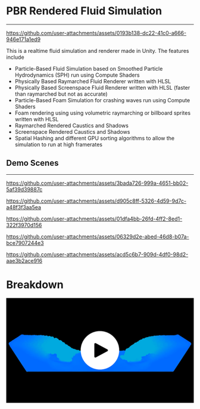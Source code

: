 # PBR Rendered Fluid Simulation
---

https://github.com/user-attachments/assets/0193b138-dc22-41c0-a666-946e171a1ed9

This is a realtime fluid simulation and renderer made in Unity.  The features include

- Particle-Based Fluid Simulation based on Smoothed Particle Hydrodynamics (SPH) run using Compute Shaders
- Physically Based Raymarched Fluid Renderer written with HLSL
- Physically Based Screenspace Fluid Renderer written with HLSL (faster than raymarched but not as accurate)
- Particle-Based Foam Simulation for crashing waves run using Compute Shaders
- Foam rendering using using volumetric raymarching or billboard sprites written with HLSL
- Raymarched Rendered Caustics and Shadows
- Screenspace Rendered Caustics and Shadows
- Spatial Hashing and different GPU sorting algorithms to allow the simulation to run at high framerates

## Demo Scenes
---

https://github.com/user-attachments/assets/3bada726-999a-4651-bb02-5af39d39887c

https://github.com/user-attachments/assets/d905c8ff-5326-4d59-9d7c-a48f3f3aa5ea

https://github.com/user-attachments/assets/01dfa4bb-26fd-4ff2-8ed1-322f3970d156

https://github.com/user-attachments/assets/06329d2e-abed-46d8-b07a-bce7907244e3

https://github.com/user-attachments/assets/acd5c6b7-909d-4df0-98d2-aae3b2ace916

# Breakdown

[![Breakdown Video](ShowcaseMedia/breakdownThumb1.png)](https://youtu.be/b8qPIpzjC50)
